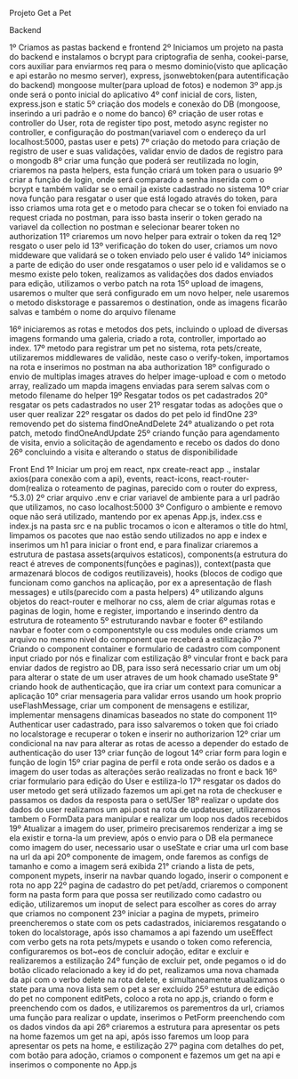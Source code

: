 Projeto Get a Pet

Backend

1º Criamos as pastas backend e frontend
2º Iniciamos um projeto na pasta do backend e instalamos o bcrypt para criptografia de senha, cookei-parse, cors auxiliar para enviarmos req para o mesmo dominio(visto que aplicação e api estarão no mesmo server), express, jsonwebtoken(para autentificação do backend) mongoose multer(para upload de fotos) e nodemon
3º app.js onde será o ponto inicial do aplicativo
4º conf inicial de cors, listen, express.json e static
5º criação dos models e conexão do DB (mongoose, inserindo a uri padrão e o nome do banco)
6º criação de user rotas e controller do User, rota de register tipo post, metodo async register no controller, e configuração do postman(variavel com o endereço da url localhost:5000, pastas user e pets)
7º criação do metodo para criação de registro de user e suas validações, validar envio de dados de registro para o mongodb
8º criar uma função que poderá ser reutilizada no login, criaremos na pasta helpers, esta função criará um token para o usuario
9º criar a função de login, onde será comparado a senha inserida com o bcrypt e também validar se o email ja existe cadastrado no sistema
10º criar nova função para resgatar o user que está logado através do token, para isso criamos uma rota get e o metodo para checar se o token foi enviado na request criada no postman, para isso basta inserir o token gerado na variavel da collection no postman e selecionar bearer token no authorization
11º criaremos um novo helper para extrair o token da req
12º resgato o user pelo id
13º verificação do token do user, criamos um novo middeware que validará se o token enviado pelo user é valido
14º iniciamos a parte de edição do user onde resgatamos o user pelo id e validamos se o mesmo existe pelo token, realizamos as validações dos dados enviados para edição, utilizamos o verbo patch na rota
15º upload de imagens, usaremos o multer que será configurado em um novo helper, nele usaremos o metodo diskstorage e passaremos o destination, onde as imagens ficarão salvas e também o nome do arquivo filename

16º iniciaremos as rotas e metodos dos pets, incluindo o upload de diversas imagens formando uma galeria, criado a rota, controller, importado ao index.
17º metodo para registrar um pet no sistema, rota pets/create, utilizaremos middlewares de validão, neste caso o verify-token, importamos na rota e inserimos no postman na aba authorization
18º configurado o envio de multiplas images atraves do helper image-upload e com o metodo array, realizado um mapda imagens enviadas para serem salvas com o metodo filename do helper
19º Resgatar todos os pet cadastrados
20° resgatar os pets cadastrados no user
21º resgatar todas as adoções que o user quer realizar
22º resgatar os dados do pet pelo id findOne
23º removendo pet do sistema findOneAndDelete
24º atualizando o pet rota patch, metodo findOneAndUpdate
25º criando função para agendamento de visita, envio a solicitação de agendamento e recebo os dados do dono
26º concluindo a visita e alterando o status de disponibilidade

Front End
1º Iniciar um proj em react, npx create-react app ., instalar axios(para conexão com a api), events, react-icons, react-router-dom(realiza o roteamento de paginas, parecido com o router do express, ^5.3.0)
2º criar arquivo .env e criar variavel de ambiente para a url padrão que utilizamos, no caso localhost:5000
3º Configuro o ambiente e removo oque não será utilizado, mantendo por ex apenas App.js, index.css e index.js na pasta src e na public trocamos o icon e alteramos o title do html, limpamos os pacotes que nao estão sendo utilizados no app e index e inserimos um h1 para iniciar o front end, e para finalizar criaremos a estrutura de pastasa assets(arquivos estaticos), components(a estrutura do react é atreves de components(funções e paginas)), context(pasta que armazenará blocos de codigos reutilizaveis), hooks (blocos de codigo que funcionam como ganchos na aplicação, por ex a apresentação de flash messages) e utils(parecido com a pasta helpers)
4º utilizando alguns objetos do react-router e melhorar no css, alem de criar algumas rotas e paginas de login, home e register, importando e inserindo dentro da estrutura de roteamento
5º estruturando navbar e footer
6º estilando navbar e footer com o componentstyle ou css modules onde criamos um arquivo no mesmo nivel do component que receberá a estilização
7º Criando o component container e formulario de cadastro com component input criado por nós e finalizar com estilização
8º vincular front e back para enviar dados de registro ao DB, para isso será necessario criar um um obj para alterar o state de um user atraves de um hook chamado useState
9° criando hook de authenticação, que ira criar um context para comunicar a aplicação 
10° criar mensageria para validar erros usando um hook proprio useFlashMessage, criar um component de mensagens e estilizar, implementar mensagens dinamicas baseados no state do component
11º Authenticar user cadastrado, para isso salvaremos o token que foi criado no localstorage e recuperar o token e inserir no authorizarion
12º criar um condicional na nav para alterar as rotas de acesso a depender do estado de authenticação do user
13º criar função de logout
14º criar form para login e função de login
15º criar pagina de perfil e rota onde serão os dados e a imagem do user todas as alterações serão realizadas no front e back
16º criar formulario para edição do User e estiliza-lo
17º resgatar os dados do user metodo get será utilizado fazemos um api.get na rota de checkuser e passamos os dados da resposta para o setUSer
18º realizar o update dos dados do user realizamos um api.post na rota de updateuser, utilizaremos tambem o FormData para manipular e realizar um loop nos dados recebidos
19º Atualizar a imagem do user, primeiro precisaremos renderizar a img se ela existir e torna-la um preview, após o envio para o DB ela permanece como imagem do user, necessario usar o useState e criar uma url com base na url da api
20º componente de imagem, onde faremos as configs de tamanho e como a imagem será exibida
21° criando a lista de pets, component mypets, inserir na navbar quando logado, inserir o component e rota no app
22º pagina de cadastro do pet pet/add, criaremos o component form na pasta form para que possa ser reutilizado como cadastro ou edição, utilizaremos um inoput de select para escolher as cores do array que criamos no component
23º iniciar a pagina de mypets, primeiro preencheremos o state com os pets cadastrados, iniciaremos resgatando o token do localstorage, após isso chamamos a api fazendo um useEffect com verbo gets na rota pets/mypets e usando o token como referencia, configuraremos os bot~eos de concluir adoção, editar e excluir e realizaremos a estilização
24º função de excluir pet, onde pegamos o id do botão clicado relacionado a key id do pet, realizamos uma nova chamada da api com o verbo delete na rota delete, e simultaneamente atualizamos o state para uma nova lista sem o pet a ser excluido
25º estutura de edição do pet no component editPets, coloco a rota no app.js, criando o form e preenchendo com os dados, e utilizaremos os parementros da url, criamos uma função para realizar o update, inserimos o PetForm preenchendo com os dados vindos da api
26º criaremos a estrutura para apresentar os pets na home fazemos um get na api, após isso faremos um loop para apresentar os pets na home, e estilização
27º pagina com detalhes do pet, com botão para adoção, criamos o component e fazemos um get na api e inserimos o componente no App.js